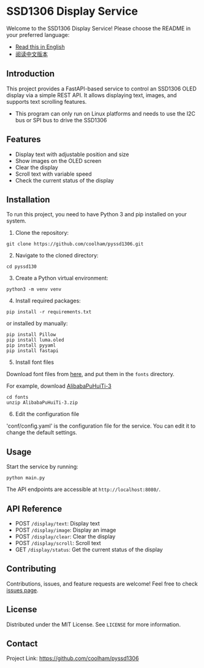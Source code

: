 
# SSD1306 Display Service

Welcome to the SSD1306 Display Service! Please choose the README in your preferred language:

- [Read this in English](README.md)
- [阅读中文版本](README_zh.md)

## Introduction
This project provides a FastAPI-based service to control an SSD1306 OLED display via a simple REST API. It allows displaying text, images, and supports text scrolling features. 

* This program can only run on Linux platforms and needs to use the I2C bus or SPI bus to drive the SSD1306

## Features
- Display text with adjustable position and size
- Show images on the OLED screen
- Clear the display
- Scroll text with variable speed
- Check the current status of the display

## Installation
To run this project, you need to have Python 3 and pip installed on your system.

1. Clone the repository:
 
```shell
git clone https://github.com/coolham/pyssd1306.git
```

2. Navigate to the cloned directory:

```shell
cd pyssd130
```

3. Create a Python virtual environment:

```shell
python3 -m venv venv
```

4. Install required packages:

```shell
pip install -r requirements.txt
```

or installed by manually:

```shell
pip install Pillow
pip install luma.oled
pip install pyyaml
pip install fastapi
```


5. Install font files

Download font files from [here](https://fonts.alibabagroup.com/#/font), and put them in the `fonts` directory.

For example, download [AlibabaPuHuiTi-3](https://puhuiti.oss-cn-hangzhou.aliyuncs.com/AlibabaPuHuiTi-3.zip)

```shell
cd fonts
unzip AlibabaPuHuiTi-3.zip
```

6. Edit the configuration file

'conf/config.yaml' is the configuration file for the service. You can edit it to change the default settings.


## Usage
Start the service by running:
```
python main.py
```

The API endpoints are accessible at `http://localhost:8080/`.

## API Reference
- POST `/display/text`: Display text
- POST `/display/image`: Display an image
- POST `/display/clear`: Clear the display
- POST `/display/scroll`: Scroll text
- GET `/display/status`: Get the current status of the display

## Contributing
Contributions, issues, and feature requests are welcome! Feel free to check [issues page](link-to-your-issues-page).

## License
Distributed under the MIT License. See `LICENSE` for more information.

## Contact


Project Link: https://github.com/coolham/pyssd1306
